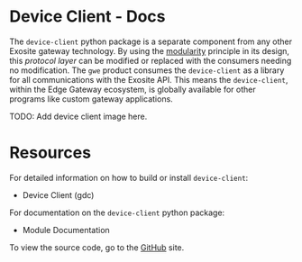 # Device Client - Docs

The `device-client` python package is a separate component from any other Exosite gateway technology. By using the [modularity](https://en.wikipedia.org/wiki/Modular_programming) principle in its design, this *protocol layer* can be modified or replaced with the consumers needing no modification. The `gwe` product consumes the `device-client` as a library for all communications with the Exosite API. This means the `device-client`, within the Edge Gateway ecosystem, is globally available for other programs like custom gateway applications.

TODO: Add device client image here.

# Resources

For detailed information on how to build or install `device-client`: 
*  Device Client (gdc)

For documentation on the `device-client` python package:
*  Module Documentation

To view the source code, go to the [GitHub](https://github.com/exosite/device-client) site.
